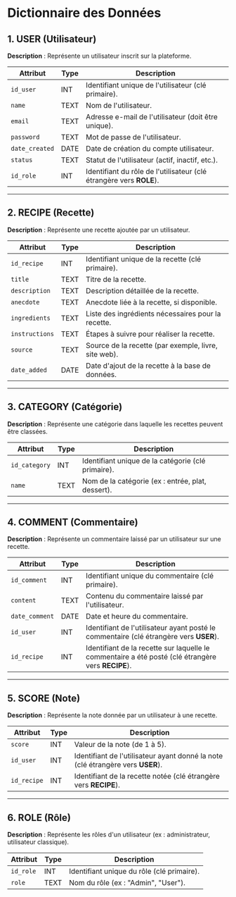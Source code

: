 # Dictionnaire des Données

## 1. USER (Utilisateur)
**Description** : Représente un utilisateur inscrit sur la plateforme.

| **Attribut**    | **Type**  | **Description**                               |
|-----------------|-----------|-----------------------------------------------|
| `id_user`       | INT       | Identifiant unique de l'utilisateur (clé primaire). |
| `name`          | TEXT      | Nom de l'utilisateur.                        |
| `email`         | TEXT      | Adresse e-mail de l'utilisateur (doit être unique). |
| `password`      | TEXT      | Mot de passe de l'utilisateur.               |
| `date_created`  | DATE      | Date de création du compte utilisateur.      |
| `status`        | TEXT      | Statut de l'utilisateur (actif, inactif, etc.). |
| `id_role`       | INT       | Identifiant du rôle de l'utilisateur (clé étrangère vers **ROLE**). |

---

## 2. RECIPE (Recette)
**Description** : Représente une recette ajoutée par un utilisateur.

| **Attribut**    | **Type**  | **Description**                               |
|-----------------|-----------|-----------------------------------------------|
| `id_recipe`     | INT       | Identifiant unique de la recette (clé primaire). |
| `title`         | TEXT      | Titre de la recette.                         |
| `description`   | TEXT      | Description détaillée de la recette.         |
| `anecdote`      | TEXT      | Anecdote liée à la recette, si disponible.    |
| `ingredients`   | TEXT      | Liste des ingrédients nécessaires pour la recette. |
| `instructions`  | TEXT      | Étapes à suivre pour réaliser la recette.    |
| `source`        | TEXT      | Source de la recette (par exemple, livre, site web). |
| `date_added`    | DATE      | Date d'ajout de la recette à la base de données. |

---

## 3. CATEGORY (Catégorie)
**Description** : Représente une catégorie dans laquelle les recettes peuvent être classées.

| **Attribut**    | **Type**  | **Description**                               |
|-----------------|-----------|-----------------------------------------------|
| `id_category`   | INT       | Identifiant unique de la catégorie (clé primaire). |
| `name`          | TEXT      | Nom de la catégorie (ex : entrée, plat, dessert). |

---

## 4. COMMENT (Commentaire)
**Description** : Représente un commentaire laissé par un utilisateur sur une recette.

| **Attribut**    | **Type**  | **Description**                               |
|-----------------|-----------|-----------------------------------------------|
| `id_comment`    | INT       | Identifiant unique du commentaire (clé primaire). |
| `content`       | TEXT      | Contenu du commentaire laissé par l'utilisateur. |
| `date_comment`  | DATE      | Date et heure du commentaire.                 |
| `id_user`       | INT       | Identifiant de l'utilisateur ayant posté le commentaire (clé étrangère vers **USER**). |
| `id_recipe`     | INT       | Identifiant de la recette sur laquelle le commentaire a été posté (clé étrangère vers **RECIPE**). |

---

## 5. SCORE (Note)
**Description** : Représente la note donnée par un utilisateur à une recette.

| **Attribut**    | **Type**  | **Description**                               |
|-----------------|-----------|-----------------------------------------------|
| `score`         | INT       | Valeur de la note (de 1 à 5).                 |
| `id_user`       | INT       | Identifiant de l'utilisateur ayant donné la note (clé étrangère vers **USER**). |
| `id_recipe`     | INT       | Identifiant de la recette notée (clé étrangère vers **RECIPE**). |

---

## 6. ROLE (Rôle)
**Description** : Représente les rôles d'un utilisateur (ex : administrateur, utilisateur classique).

| **Attribut**    | **Type**  | **Description**                               |
|-----------------|-----------|-----------------------------------------------|
| `id_role`       | INT       | Identifiant unique du rôle (clé primaire).    |
| `role`          | TEXT      | Nom du rôle (ex : "Admin", "User").           |
